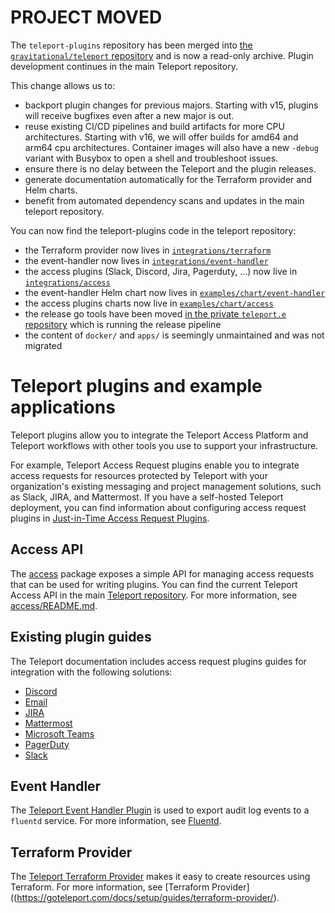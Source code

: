 # PROJECT MOVED

The `teleport-plugins` repository has been merged into
[the `gravitational/teleport` repository](https://github.com/gravitational/teleport)
and is now a read-only archive.
Plugin development continues in the main Teleport repository.

This change allows us to:
- backport plugin changes for previous majors. Starting with v15, plugins will
  receive bugfixes even after a new major is out.
- reuse existing CI/CD pipelines and build artifacts for more CPU
  architectures. Starting with v16, we will offer builds for amd64 and arm64 cpu 
  architectures. Container images will also have a new `-debug` variant with
  Busybox to open a shell and troubleshoot issues.
- ensure there is no delay between the Teleport and the plugin releases.
- generate documentation automatically for the Terraform provider and Helm charts.
- benefit from automated dependency scans and updates in the main teleport repository.

You can now find the teleport-plugins code in the teleport repository:
- the Terraform provider now lives in [`integrations/terraform`](https://github.com/gravitational/teleport/tree/master/integrations/terraform)
- the event-handler now lives in [`integrations/event-handler`](https://github.com/gravitational/teleport/tree/master/integrations/event-handler)
- the access plugins (Slack, Discord, Jira, Pagerduty, ...) now live in [`integrations/access`](https://github.com/gravitational/teleport/tree/master/integrations/access)
- the event-handler Helm chart now lives in [`examples/chart/event-handler`](https://github.com/gravitational/teleport/tree/master/examples/chart/event-handler)
- the access plugins charts now live in [`examples/chart/access`](https://github.com/gravitational/teleport/tree/master/examples/chart/access)
- the release go tools have been moved [in the private `teleport.e` repository](https://github.com/gravitational/teleport.e/tree/master/tooling/plugins) which is running the release pipeline
- the content of `docker/` and `apps/` is seemingly unmaintained and was not migrated

# Teleport plugins and example applications

Teleport plugins allow you to integrate the Teleport Access Platform and Teleport workflows with other tools you use to support your infrastructure.

For example, Teleport Access Request plugins enable you to integrate access requests for resources protected by Teleport with your organization's existing messaging and project management solutions, such as Slack, JIRA, and Mattermost.
If you have a self-hosted Teleport deployment, you can find information about configuring access request plugins in [Just-in-Time Access Request Plugins](https://goteleport.com/docs/access-controls/access-request-plugins/).

## Access API

The [access](./access) package exposes a simple API for managing access requests
that can be used for writing plugins. You can find the current Teleport Access API in the main [Teleport repository](https://github.com/gravitational/teleport). For
more information, see [access/README.md](./access/README.md).

## Existing plugin guides

The Teleport documentation includes access request plugins guides for integration
with the following solutions:

- [Discord](https://goteleport.com/docs/access-controls/access-request-plugins/ssh-approval-discord/)
- [Email](https://goteleport.com/docs/access-controls/access-request-plugins/ssh-approval-email/)
- [JIRA](https://goteleport.com/docs/access-controls/access-request-plugins/ssh-approval-jira/)
- [Mattermost](https://goteleport.com/docs/access-controls/access-request-plugins/ssh-approval-mattermost/)
- [Microsoft Teams](https://goteleport.com/docs/access-controls/access-request-plugins/ssh-approval-msteams/)
- [PagerDuty](https://goteleport.com/docs/access-controls/access-request-plugins/ssh-approval-pagerduty/)
- [Slack](https://goteleport.com/docs/access-controls/access-request-plugins/ssh-approval-slack/)

## Event Handler

The [Teleport Event Handler Plugin](./event-handler) is used to export audit log events to a `fluentd` service. 
For more information, see [Fluentd](https://goteleport.com/docs/management/export-audit-events/fluentd/).

## Terraform Provider

The [Teleport Terraform Provider](./terraform) makes it easy to create resources using Terraform. 
For more information, see [Terraform Provider]((https://goteleport.com/docs/setup/guides/terraform-provider/).
